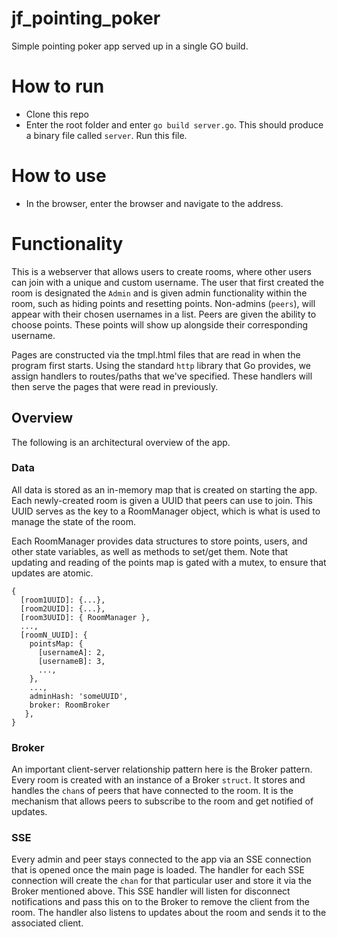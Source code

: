 # jf_pointing_poker
Simple pointing poker app served up in a single GO build.

# How to run
- Clone this repo 
- Enter the root folder and enter `go build server.go`. This should produce a binary file called `server`. Run this file.

# How to use
- In the browser, enter the browser and navigate to the address.

# Functionality
This is a webserver that allows users to create rooms, where other users can join with a unique and custom username. The user that first created the room is designated the `Admin` and is given admin functionality within the room, such as hiding points and resetting points. Non-admins (`peers`), will appear with their chosen usernames in a list. Peers are given the ability to choose points. These points will show up alongside their corresponding username. 

Pages are constructed via the tmpl.html files that are read in when the program first starts. Using the standard `http` library that Go provides, we assign handlers to routes/paths that we've specified. These handlers will then serve the pages that were read in previously. 

## Overview 
The following is an architectural overview of the app. 

### Data
All data is stored as an in-memory map that is created on starting the app. 
Each newly-created room is given a UUID that peers can use to join. This UUID serves as the key to a RoomManager object, which is what is used to manage the state of the room. 

Each RoomManager provides data structures to store points, users, and other state variables, as well as methods to set/get them. Note that updating and reading of the points map is gated with a mutex, to ensure that updates are atomic. 

```
{
  [room1UUID]: {...},
  [room2UUID]: {...},
  [room3UUID]: { RoomManager },
  ...,
  [roomN_UUID]: { 
    pointsMap: {
      [usernameA]: 2, 
      [usernameB]: 3, 
      ...,
    },
    ...,
    adminHash: 'someUUID',
    broker: RoomBroker
   },
}
```

### Broker 
An important client-server relationship pattern here is the Broker pattern. Every room is created with an instance of a Broker `struct`. It stores and handles the `chan`s of peers that have connected to the room. It is the mechanism that allows peers to subscribe to the room and get notified of updates. 

### SSE
Every admin and peer stays connected to the app via an SSE connection that is opened once the main page is loaded. The handler for each SSE connection will create the `chan` for that particular user and store it via the Broker mentioned above. This SSE handler will listen for disconnect notifications and pass this on to the Broker to remove the client from the room. The handler also listens to updates about the room and sends it to the associated client. 

